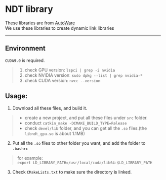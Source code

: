 # NDT library  

These libraries are from [AutoWare](https://github.com/autowarefoundation/autoware)  
We use these libraries to create dynamic link libraries

---
## Environment
`CUDA9.0` is required.
> 1. check GPU version: `lspci | grep -i nvidia`
> 2. check NVIDIA version: `sudo dpkg --list | grep nvidia-*`
> 3. check CUDA version: `nvcc --version`

## Usage:
1. Download all these files, and build it.
> * create a new project, and put all these files under `src` folder.
> * conduct `catkin_make -DCMAKE_BUILD_TYPE=Release`
> * check `devel/lib` folder, and you can get all the `.so` files.(the `libndt_gpu.so` is about 1.1MB)

2. Put all the `.so` files to other folder you want, and add the folder to `.bashrc`   
> for example:  
> `export LD_LIBRARY_PATH=/usr/local/cuda/lib64:$LD_LIBRARY_PATH`

3. Check `CMakeLists.txt` to make sure the directory is linked.